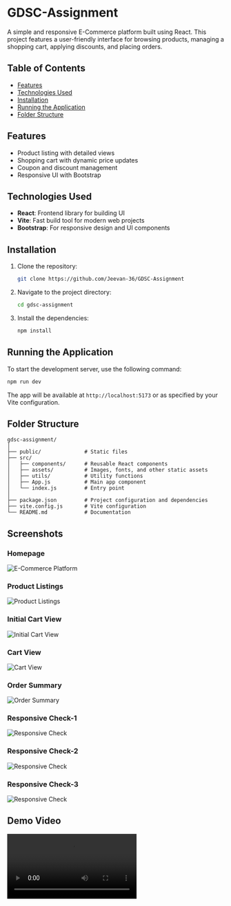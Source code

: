 
# GDSC-Assignment

A simple and responsive E-Commerce platform built using React. This project features a user-friendly interface for browsing products, managing a shopping cart, applying discounts, and placing orders.

## Table of Contents

- [Features](#features)
- [Technologies Used](#technologies-used)
- [Installation](#installation)
- [Running the Application](#running-the-application)
- [Folder Structure](#folder-structure)
  
## Features

- Product listing with detailed views
- Shopping cart with dynamic price updates
- Coupon and discount management
- Responsive UI with Bootstrap


## Technologies Used

- **React**: Frontend library for building UI
- **Vite**: Fast build tool for modern web projects
- **Bootstrap**: For responsive design and UI components

## Installation

1. Clone the repository:
   ```bash
   git clone https://github.com/Jeevan-36/GDSC-Assignment
   ```
2. Navigate to the project directory:
   ```bash
   cd gdsc-assignment
   ```
3. Install the dependencies:
   ```bash
   npm install
   ```

## Running the Application

To start the development server, use the following command:

```bash
npm run dev
```

The app will be available at `http://localhost:5173` or as specified by your Vite configuration.

## Folder Structure

```plaintext
gdsc-assignment/
│
├── public/              # Static files
├── src/
│   ├── components/      # Reusable React components
│   ├── assets/          # Images, fonts, and other static assets
│   ├── utils/           # Utility functions
│   ├── App.js           # Main app component
│   └── index.js         # Entry point
│
├── package.json         # Project configuration and dependencies
├── vite.config.js       # Vite configuration
└── README.md            # Documentation
```
## Screenshots

### Homepage
![E-Commerce Platform](./screenshots/Homepage.png)

### Product Listings
![Product Listings](./screenshots/Productitems.png)

### Initial Cart View
![Initial Cart View](./screenshots/Initialcart.png)

### Cart View
![Cart View](./screenshots/Cartitems.png)

### Order Summary
![Order Summary](./screenshots/Ordersummary.png)

### Responsive Check-1
![Responsive Check](./screenshots/Responsivecheck-1.png)
### Responsive Check-2
![Responsive Check](./screenshots/Responsivecheck-2.png)
### Responsive Check-3
![Responsive Check](./screenshots/Responsivecheck-3.png)

## Demo Video

![Demo Video](./videos/E%20commerce%20-%20Google%20Chrome%202024-09-25%2007-32-24.mp4)

